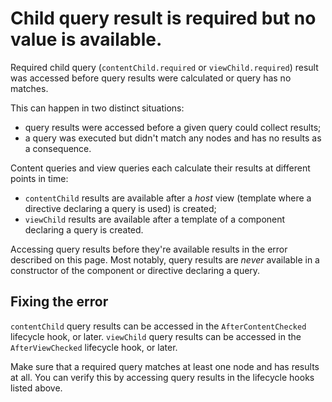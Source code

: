 # Child query result is required but no value is available.

Required child query (`contentChild.required` or `viewChild.required`) result was accessed before query results were calculated or query has no matches.

This can happen in two distinct situations:
* query results were accessed before a given query could collect results;
* a query was executed but didn't match any nodes and has no results as a consequence.

Content queries and view queries each calculate their results at different points in time:
* `contentChild` results are available after a _host_ view (template where a directive declaring a query is used) is created;
* `viewChild` results are available after a template of a component declaring a query is created.

Accessing query results before they're available results in the error described on this page. Most notably, query results are _never_ available in a constructor of the component or directive declaring a query.

## Fixing the error

`contentChild` query results can be accessed in the `AfterContentChecked` lifecycle hook, or later.
`viewChild` query results can be accessed in the `AfterViewChecked` lifecycle hook, or later.

Make sure that a required query matches at least one node and has results at all. You can verify this by accessing query results in the lifecycle hooks listed above.
